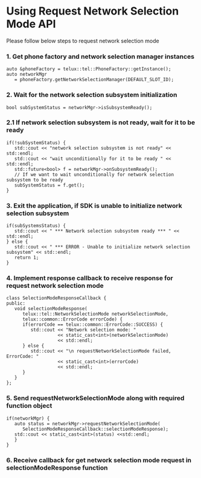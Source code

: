 # Using Request Network Selection Mode API

Please follow below steps to request network selection mode

### 1. Get phone factory and network selection manager instances

   ~~~~~~{.cpp}
   auto &phoneFactory = telux::tel::PhoneFactory::getInstance();
   auto networkMgr
      = phoneFactory.getNetworkSelectionManager(DEFAULT_SLOT_ID);
   ~~~~~~

### 2. Wait for the network selection subsystem initialization ###
   ~~~~~~{.cpp}
   bool subSystemStatus = networkMgr->isSubsystemReady();
   ~~~~~~

### 2.1 If network selection subsystem is not ready, wait for it to be ready ###
   ~~~~~~{.cpp}
   if(!subSystemStatus) {
      std::cout << "network selection subsystem is not ready" << std::endl;
      std::cout << "wait unconditionally for it to be ready " << std::endl;
      std::future<bool> f = networkMgr->onSubsystemReady();
      // If we want to wait unconditionally for network selection subsystem to be ready
      subSystemStatus = f.get();
   }
   ~~~~~~

### 3. Exit the application, if SDK is unable to initialize network selection subsystem ###
   ~~~~~~{.cpp}
   if(subSystemsStatus) {
      std::cout << " *** Network selection subsystem ready *** " << std::endl;
   } else {
      std::cout << " *** ERROR - Unable to initialize network selection subsystem" << std::endl;
      return 1;
   }
   ~~~~~~

### 4. Implement response callback to receive response for request network selection mode ###

   ~~~~~~{.cpp}
   class SelectionModeResponseCallback {
   public:
      void selectionModeResponse(
         telux::tel::NetworkSelectionMode networkSelectionMode,
         telux::common::ErrorCode errorCode) {
         if(errorCode == telux::common::ErrorCode::SUCCESS) {
            std::cout << "Network selection mode: "
                      << static_cast<int>(networkSelectionMode)
                      << std::endl;
         } else {
            std::cout << "\n requestNetworkSelectionMode failed, ErrorCode: "
                      << static_cast<int>(errorCode)
                      << std::endl;
         }
      }
   };
   ~~~~~~

### 5. Send requestNetworkSelectionMode along with required function object ###

   ~~~~~~{.cpp}
   if(networkMgr) {
      auto status = networkMgr->requestNetworkSelectionMode(
         SelectionModeResponseCallback::selectionModeResponse);
      std::cout << static_cast<int>(status) <<std::endl;
      }
   }
   ~~~~~~

### 6. Receive callback for get network selection mode request in selectionModeResponse function ###

